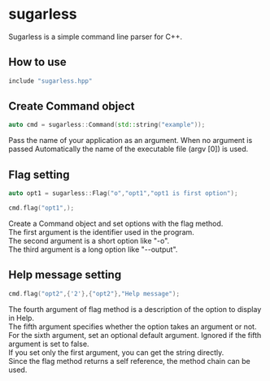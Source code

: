 # sugarless
Sugarless is a simple command line parser for C++.

## How to use

```cpp
include "sugarless.hpp"
```

## Create Command object

```cpp
auto cmd = sugarless::Command(std::string("example"));
```
Pass the name of your application as an argument.
When no argument is passed Automatically the name of the executable file (argv [0]) is used.
## Flag setting

```cpp
auto opt1 = sugarless::Flag("o","opt1","opt1 is first option");

cmd.flag("opt1",);
```

Create a Command object and set options with the flag method.  
The first argument is the identifier used in the program.  
The second argument is a short option like "-o".  
The third argument is a long option like "--output".  

## Help message setting
```cpp
cmd.flag("opt2",{'2'},{"opt2"},"Help message");
```
The fourth argument of flag method is a description of the option to display in Help.  
The fifth argument specifies whether the option takes an argument or not.  
For the sixth argument, set an optional default argument.
Ignored if the fifth argument is set to false.  
If you set only the first argument, you can get the string directly.  
Since the flag method returns a self reference, the method chain can be used.  